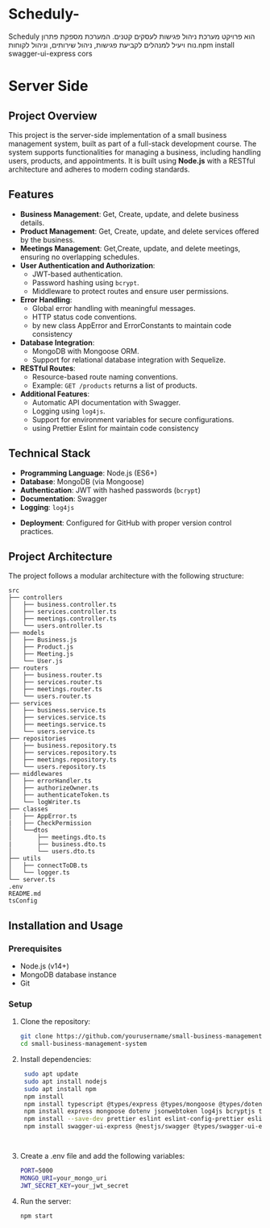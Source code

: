 # Scheduly-

Scheduly הוא פרויקט מערכת ניהול פגישות לעסקים קטנים. המערכת מספקת פתרון נוח ויעיל למנהלים לקביעת פגישות, ניהול שירותים, וניהול לקוחות.npm install swagger-ui-express cors

# Server Side

## Project Overview
This project is the server-side implementation of a small business management system, built as part of a full-stack development course. The system supports functionalities for managing a business, including handling users, products, and appointments. It is built using **Node.js** with a RESTful architecture and adheres to modern coding standards.

## Features
- **Business Management**: Get, Create, update, and delete business details.
- **Product Management**: Get, Create, update, and delete services offered by the business.
- **Meetings Management**: Get,Create, update, and delete meetings, ensuring no overlapping schedules.
- **User Authentication and Authorization**:
  - JWT-based authentication.
  - Password hashing using `bcrypt`.
  - Middleware to protect routes and ensure user permissions.
- **Error Handling**:
  - Global error handling with meaningful messages.
  - HTTP status code conventions.
  - by new class AppError and ErrorConstants to maintain code consistency
- **Database Integration**:
  - MongoDB with Mongoose ORM.
  - Support for relational database integration with Sequelize.
- **RESTful Routes**:
  - Resource-based route naming conventions.
  - Example: `GET /products` returns a list of products.
- **Additional Features**:
  - Automatic API documentation with Swagger.
  - Logging using `log4js`.
  - Support for environment variables for secure configurations.
  - using Prettier Eslint for maintain code consistency

## Technical Stack
- **Programming Language**: Node.js (ES6+)
- **Database**: MongoDB (via Mongoose)
- **Authentication**: JWT with hashed passwords (`bcrypt`)
- **Documentation**: Swagger
- **Logging**: `log4js`
<!-- - **Testing**: Unit tests with at least three test cases. -->
- **Deployment**: Configured for GitHub with proper version control practices.

## Project Architecture
The project follows a modular architecture with the following structure:
```
src
├── controllers
│   ├── business.controller.ts
│   ├── services.controller.ts
│   ├── meetings.controller.ts
│   └── users.ontroller.ts
├── models
│   ├── Business.js
│   ├── Product.js
│   ├── Meeting.js
│   └── User.js
├── routers
│   ├── business.router.ts
│   ├── services.router.ts
│   ├── meetings.router.ts
│   └── users.router.ts
├── services
│   ├── business.service.ts
│   ├── services.service.ts
│   ├── meetings.service.ts
│   └── users.service.ts
├── repositories
│   ├── business.repository.ts
│   ├── services.repository.ts
│   ├── meetings.repository.ts
│   └── users.repository.ts
├── middlewares
│   ├── errorHandler.ts
│   ├── authorizeOwner.ts
│   ├── authenticateToken.ts
│   └── logWriter.ts
├── classes
│   ├── AppError.ts
|   ├── CheckPermission
│   └──dtos
│       ├── meetings.dto.ts
|       ├── business.dto.ts
│       └── users.dto.ts
├── utils
│   ├── connectToDB.ts
│   └── logger.ts
└── server.ts
.env 
README.md
tsConfig
```

## Installation and Usage

### Prerequisites
- Node.js (v14+)
- MongoDB database instance
- Git

### Setup
1. Clone the repository:
   ```bash
   git clone https://github.com/yourusername/small-business-management-system.git
   cd small-business-management-system
2. Install dependencies:
   ```bash
    sudo apt update
    sudo apt install nodejs
    sudo apt install npm
    npm install
    npm install typescript @types/express @types/mongoose @types/dotenv @types/bcrypt @types/jsonwebtoken @types/log4js @types/node @types/express ts-node nodemon --save-dev
    npm install express mongoose dotenv jsonwebtoken log4js bcryptjs typescript body-parser
    npm install --save-dev prettier eslint eslint-config-prettier eslint-plugin-prettier
    npm install swagger-ui-express @nestjs/swagger @types/swagger-ui-express




3. Create a .env file and add the following variables:
   ```bash
   PORT=5000
   MONGO_URI=your_mongo_uri
   JWT_SECRET_KEY=your_jwt_secret
4. Run the server:
   ```bash\
   npm start









